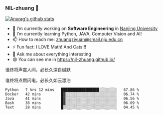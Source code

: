 ### NIL-zhuang 👋

<!--
**NIL-zhuang/NIL-zhuang** is a ✨ _special_ ✨ repository because its `README.md` (this file) appears on your GitHub profile.

Here are some ideas to get you started:

- 🔭 I’m currently working on ...
- 🌱 I’m currently learning ...
- 👯 I’m looking to collaborate on ...
- 🤔 I’m looking for help with ...
- 💬 Ask me about ...
- 📫 How to reach me: ...
- 😄 Pronouns: ...
- ⚡ Fun fact: ...
-->

[![Anurag's github stats](https://github-readme-stats.vercel.app/api?username=NIL-zhuang)](https://github.com/anuraghazra/github-readme-stats)

- 🔭 I’m currently working on **Software Engineering** in [Nanjing University](https://www.nju.edu.cn/)
- 🌱 I’m currently learning Python, JAVA, Computer Vision and AI!
- 📫 How to reach me: zhuangziyuan@smail.nju.edu.cn
- ⚡ Fun fact: I LOVE Math! And Cats!!!
- 💬 Ask me about everything interesting
- 😄 You can see me in https://nil-zhuang.github.io/

谁终将声震人间，必长久深自缄默

谁终将点燃闪电，必长久如云漂泊

<!--START_SECTION:waka-->
```text
Python   7 hrs 12 mins   █████████████████░░░░░░░░   67.86 % 
Docker   42 mins         █▓░░░░░░░░░░░░░░░░░░░░░░░   06.74 % 
Java     41 mins         █▓░░░░░░░░░░░░░░░░░░░░░░░   06.56 % 
Bash     38 mins         █▓░░░░░░░░░░░░░░░░░░░░░░░   06.09 % 
Text     28 mins         █░░░░░░░░░░░░░░░░░░░░░░░░   04.45 % 
```
<!--END_SECTION:waka-->
